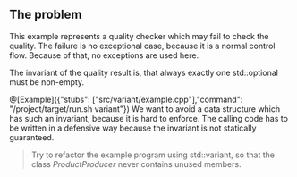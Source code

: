 ## The problem

This example represents a quality checker which may fail to check the quality. The failure is no exceptional case, because it is a normal control flow. Because of that, no exceptions are used here.

The invariant of the quality result is, that always exactly one std::optional must be non-empty.

@[Example]({"stubs": ["src/variant/example.cpp"],"command": "/project/target/run.sh variant"})
We want to avoid a data structure which has such an invariant, because it is hard to enforce. The calling code has to be written in a defensive way because the invariant is not statically guaranteed.

> Try to refactor the example program using std::variant, so that the class *ProductProducer* never contains unused members.
